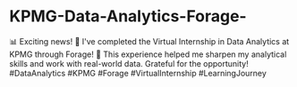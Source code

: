# KPMG-Data-Analytics-Forage-
📊 Exciting news! 🚀 I've completed the Virtual Internship in Data Analytics at KPMG through Forage! 🎉 This experience helped me sharpen my analytical skills and work with real-world data. Grateful for the opportunity! #DataAnalytics #KPMG #Forage #VirtualInternship #LearningJourney
